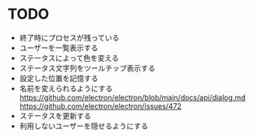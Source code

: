 # TODO

- 終了時にプロセスが残っている
- ユーザーを一覧表示する
- ステータスによって色を変える
- ステータス文字列をツールチップ表示する
- 設定した位置を記憶する
- 名前を変えられるようにする
  https://github.com/electron/electron/blob/main/docs/api/dialog.md
  https://github.com/electron/electron/issues/472
- ステータスを更新する
- 利用しないユーザーを隠せるようにする
